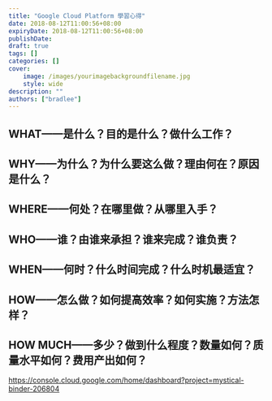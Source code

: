 ```yaml
---
title: "Google Cloud Platform 學習心得"
date: 2018-08-12T11:00:56+08:00
expiryDate: 2018-08-12T11:00:56+08:00
publishDate:
draft: true
tags: []
categories: []
cover:
    image: /images/yourimagebackgroundfilename.jpg
    style: wide
description: ""
authors: ["bradlee"]
---
```

## WHAT——是什么？目的是什么？做什么工作？

## WHY——为什么？为什么要这么做？理由何在？原因是什么？

## WHERE——何处？在哪里做？从哪里入手？

## WHO——谁？由谁来承担？谁来完成？谁负责？

## WHEN——何时？什么时间完成？什么时机最适宜？

## HOW——怎么做？如何提高效率？如何实施？方法怎样？

## HOW MUCH——多少？做到什么程度？数量如何？质量水平如何？费用产出如何？

https://console.cloud.google.com/home/dashboard?project=mystical-binder-206804
